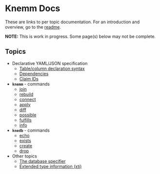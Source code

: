# Knemm Docs

These are links to per topic documentation. For an introduction and overview, go to the [readme](../README.md).

**NOTE:** This is work in progress. Some page(s) below may not be complete. 

## Topics

- Declarative YAML/JSON specification
  - [Table/column declaration syntax](syntax.md)
  - [Dependencies](dependencies.md)
  - [Claim IDs](claimIds.md)
- **`knemm`** - commands
  - [join](join.md)
  - [rebuild](rebuild.md)
  - [connect](connect.md)
  - [apply](apply.md)
  - [diff](diff.md)
  - [possible](possible.md)
  - [fulfills](fulfills.md)
  - [info](connect.md)
- **`knedb`** - commands
  - [echo](echo.md)
  - [exists](exists.md)
  - [create](create.md)
  - [drop](drop.md)
- Other topics
  - [The database specifier](dbspec.md)
  - [Extended type information (xti)](xti.md)
  